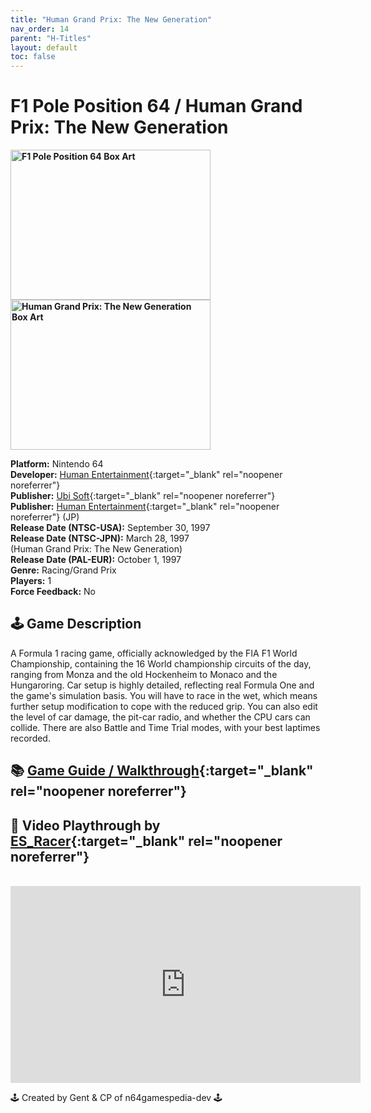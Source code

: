```yaml
---
title: "Human Grand Prix: The New Generation"
nav_order: 14
parent: "H-Titles"
layout: default
toc: false
---
```


# F1 Pole Position 64 / Human Grand Prix: The New Generation

<b>
<img src="https://images.launchbox-app.com/12caa115-35d5-422b-87cf-722be816fe62.png" alt="F1 Pole Position 64 Box Art" width="320" height="240" />
<img src="https://images.launchbox-app.com/2ad94905-c13d-4070-8f4c-1f7615d647ef.png" alt="Human Grand Prix: The New Generation Box Art" width="320" height="240" />
</b>

**Platform:** Nintendo 64  
**Developer:** [Human Entertainment](https://en.wikipedia.org/wiki/Human_Entertainment){:target="_blank" rel="noopener noreferrer"}  
**Publisher:** [Ubi Soft](https://en.wikipedia.org/wiki/Ubisoft){:target="_blank" rel="noopener noreferrer"}  
**Publisher:** [Human Entertainment](https://en.wikipedia.org/wiki/Human_Entertainment){:target="_blank" rel="noopener noreferrer"}  (JP)  
**Release Date (NTSC-USA):** September 30, 1997  
**Release Date (NTSC-JPN):** March 28, 1997  
(Human Grand Prix: The New Generation)  
**Release Date (PAL-EUR):** October 1, 1997  
**Genre:** Racing/Grand Prix  
**Players:** 1  
**Force Feedback:** No  

## 🕹️ Game Description
A Formula 1 racing game, officially acknowledged by the FIA F1 World Championship, containing the 16 World championship circuits of the day, ranging from Monza and the old Hockenheim to Monaco and the Hungaroring. Car setup is highly detailed, reflecting real Formula One and the game's simulation basis. You will have to race in the wet, which means further setup modification to cope with the reduced grip. You can also edit the level of car damage, the pit-car radio, and whether the CPU cars can collide. There are also Battle and Time Trial modes, with your best laptimes recorded.

## 📚 [Game Guide / Walkthrough](https://gamefaqs.gamespot.com/n64/197271-f1-pole-position-64/faqs/79255){:target="_blank" rel="noopener noreferrer"}

## 🎥 Video Playthrough by [ES_Racer](https://www.youtube.com/channel/UCNaGpP8l1U9Rv42kpQw1Zng){:target="_blank" rel="noopener noreferrer"}
<br />  
<iframe width="560" height="315" src="https://www.youtube.com/embed/videoseries?list=PLKW_7dPZeAZyJdwKkDpJpzcsp1mbqK3XO" title="F1 Pole Position 64 Gameplay" frameborder="0" allowfullscreen></iframe>

🕹️ Created by Gent & CP of n64gamespedia-dev 🕹️

<!-- Vault Format: n64gamespedia-dev -->
<!-- Protocol Source: _vault-specs/format-protocol.md -->
